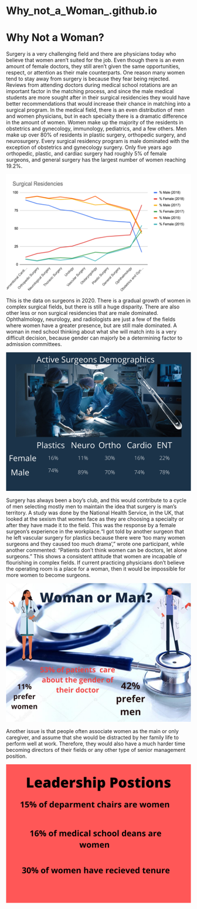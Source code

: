 # Why_not_a_Woman_.github.io

# Why Not a Woman?

 Surgery is a very challenging field and there are physicians today who believe that women aren’t suited for the job. Even though there is an even amount of female doctors, they still aren’t given the same opportunities, respect, or attention as their male counterparts. One reason many women tend to stay away from surgery is because they fear being rejected. Reviews from attending doctors during medical school rotations are an important factor in the matching process, and since the male medical students are more sought after in their surgical residencies they would have better recommendations that would increase their chance in matching into a surgical program. 
In the medical field, there is an even distribution of men and women physicians, but in each specialty there is a dramatic difference in the amount of women. Women make up the majority of the residents in obstetrics and gynecology, immunology, pediatrics, and a few others. Men make up over 80% of residents in plastic surgery, orthopedic surgery, and neurosurgery.  Every surgical residency program is male dominated with the exception of obstetrics and gynecology surgery. Only five years ago orthopedic, plastic, and cardiac surgery had roughly 5% of female surgeons, and general surgery has the largest number of women reaching 19.2%. 

![pic](https://github.com/KatrinaParsa/Why_not_a_Woman_.github.io/blob/main/Screen%20Shot%202020-12-14%20at%207.50.39%20PM.png?raw=true)

This is the data on surgeons in 2020. There is a gradual growth of women in complex surgical fields, but there is still a huge disparity. There are also other less or non surgical residencies that are male dominated. Ophthalmology, neurology, and radiologists are just a few of the fields where women have a greater presence, but are still male dominated. A woman in med school thinking about what she will match into is a very difficult decision, because gender can majorly be a determining factor to admission committees. 

![pic](https://github.com/KatrinaParsa/Why_not_a_Woman_.github.io/blob/main/Add%20a%20subheading.png?raw=true)

Surgery has always been a boy’s club, and this would contribute to a cycle of men selecting mostly men to maintain the idea that surgery is man’s territory. A study was done by the National Health Service, in the UK, that looked at the sexism that women face as they are choosing a specialty or after they have made it to the field. This was the response by a female surgeon’s experience in the workplace.“I got told by another surgeon that he left vascular surgery for plastics because there were ‘too many women surgeons and they caused too much drama’,” wrote one participant, while another commented: “Patients don’t think women can be doctors, let alone surgeons.” This shows a consistent attitude that women are incapable of flourishing in complex fields. If current practicing physicians don’t believe the operating room is a place for a woman, then it would be impossible for more women to become surgeons. 

![pic](https://github.com/KatrinaParsa/Why_not_a_Woman_.github.io/blob/main/Male_Female%20Doctors.png?raw=true)

Another issue is that people often associate women as the main or only caregiver, and assume that she would be distracted by her family life to perform well at work. Therefore, they would also have a much harder time becoming directors of their fields or any other type of senior management position. 

![pic](https://github.com/KatrinaParsa/Why_not_a_Woman_.github.io/blob/main/Leadership%20Postions.png?raw=true)
